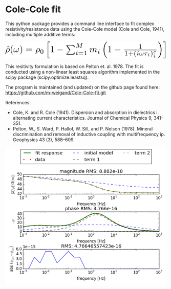 Cole-Cole fit
=============

This python package provides a command line interface to fit complex
resistivity/resistance data using the Cole-Cole model (Cole and Cole, 1941),
including multiple additive terms:

![](static/cc_equation.png)

This resitivity formulation is based on Pelton et. al. 1978. The fit is
conducted using a non-linear least squares algorithm implemented in the scipy
package (scipy.optimize.leastsq).

The program is maintained (and updated) on the github page found here:
https://github.com/m-weigand/Cole-Cole-fit.git

References:

* Cole, K. and R. Cole (1941). Dispersion and absorption in dielectrics i.
  alternating current characteristics. Journal of Chemical Physics 9, 341–351.
* Pelton, W., S. Ward, P. Hallof, W. Sill, and P. Nelson (1978). Mineral
  discrimination and removal of inductive coupling with multifrequency ip.
  Geophysics 43 (3), 588–609.

![Example fit](static/spectrum_01.png)


